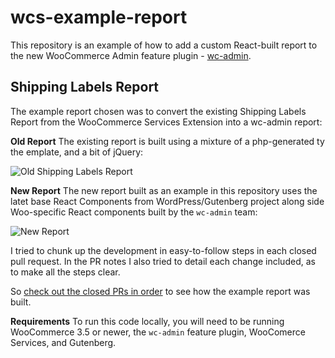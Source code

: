 # wcs-example-report

This repository is an example of how to add a custom React-built report to the new WooCommerce Admin feature plugin - [wc-admin](https://github.com/woocommerce/wc-admin).

## Shipping Labels Report

The example report chosen was to convert the existing Shipping Labels Report from the WooCommerce Services Extension into a wc-admin report:

__Old Report__
The existing report is built using a mixture of a php-generated ty the emplate, and a bit of jQuery:

![Old Shipping Labels Report](https://user-images.githubusercontent.com/22080/47129294-90e25e00-d249-11e8-9f78-c8f572c2284d.png)

__New Report__
The new report built as an example in this repository uses the latet base React Components from WordPress/Gutenberg project along side Woo-specific React components built by the `wc-admin` team:

![New Report](https://user-images.githubusercontent.com/22080/47129475-431a2580-d24a-11e8-933a-0d7f1c35a988.png)

I tried to chunk up the development in easy-to-follow steps in each closed pull request. In the PR notes I also tried to detail each change included, as to make all the steps clear.

So [check out the closed PRs in order](https://github.com/timmyc/wcs-example-report/pulls?q=is%3Apr+is%3Aclosed+sort%3Acreated-asc) to see how the example report was built.

__Requirements__
To run this code locally, you will need to be running WooCommerce 3.5 or newer, the `wc-admin` feature plugin, WooComerce Services, and Gutenberg.
